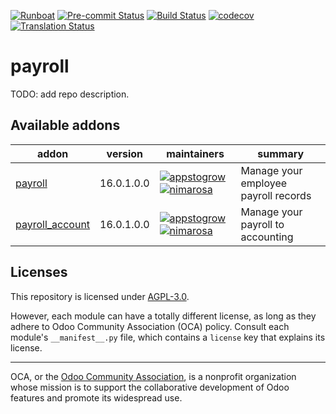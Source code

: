 
[![Runboat](https://img.shields.io/badge/runboat-Try%20me-875A7B.png)](https://runboat.odoo-community.org/builds?repo=OCA/payroll&target_branch=16.0)
[![Pre-commit Status](https://github.com/OCA/payroll/actions/workflows/pre-commit.yml/badge.svg?branch=16.0)](https://github.com/OCA/payroll/actions/workflows/pre-commit.yml?query=branch%3A16.0)
[![Build Status](https://github.com/OCA/payroll/actions/workflows/test.yml/badge.svg?branch=16.0)](https://github.com/OCA/payroll/actions/workflows/test.yml?query=branch%3A16.0)
[![codecov](https://codecov.io/gh/OCA/payroll/branch/16.0/graph/badge.svg)](https://codecov.io/gh/OCA/payroll)
[![Translation Status](https://translation.odoo-community.org/widgets/payroll-16-0/-/svg-badge.svg)](https://translation.odoo-community.org/engage/payroll-16-0/?utm_source=widget)

<!-- /!\ do not modify above this line -->

# payroll

TODO: add repo description.

<!-- /!\ do not modify below this line -->

<!-- prettier-ignore-start -->

[//]: # (addons)

Available addons
----------------
addon | version | maintainers | summary
--- | --- | --- | ---
[payroll](payroll/) | 16.0.1.0.0 | [![appstogrow](https://github.com/appstogrow.png?size=30px)](https://github.com/appstogrow) [![nimarosa](https://github.com/nimarosa.png?size=30px)](https://github.com/nimarosa) | Manage your employee payroll records
[payroll_account](payroll_account/) | 16.0.1.0.0 | [![appstogrow](https://github.com/appstogrow.png?size=30px)](https://github.com/appstogrow) [![nimarosa](https://github.com/nimarosa.png?size=30px)](https://github.com/nimarosa) | Manage your payroll to accounting

[//]: # (end addons)

<!-- prettier-ignore-end -->

## Licenses

This repository is licensed under [AGPL-3.0](LICENSE).

However, each module can have a totally different license, as long as they adhere to Odoo Community Association (OCA)
policy. Consult each module's `__manifest__.py` file, which contains a `license` key
that explains its license.

----
OCA, or the [Odoo Community Association](http://odoo-community.org/), is a nonprofit
organization whose mission is to support the collaborative development of Odoo features
and promote its widespread use.
